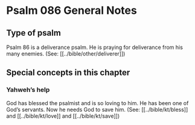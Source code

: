 # Psalm 086 General Notes
## Type of psalm

Psalm 86 is a deliverance psalm. He is praying for deliverance from his many enemies. (See: [[../bible/other/deliverer]])

## Special concepts in this chapter

### Yahweh’s help
God has blessed the psalmist and is so loving to him. He has been one of God’s servants. Now he needs God to save him. (See: [[../bible/kt/bless]] and [[../bible/kt/love]] and [[../bible/kt/save]])